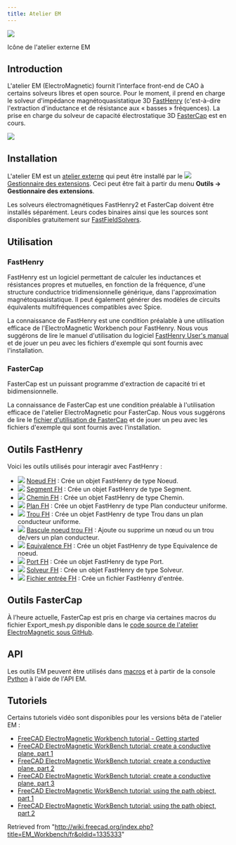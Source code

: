 ```yaml
---
title: Atelier EM
---
```


![](/images/EMWorkbench.svg)

Icône de l'atelier externe EM

## Introduction

L'atelier EM (ElectroMagnetic) fournit l’interface front-end de CAO à certains solveurs libres et open source. Pour le moment, il prend en charge le solveur d'impédance magnétoquasistatique 3D [FastHenry](https://www.fastfieldsolvers.com/software.htm#fasthenry2) (c'est-à-dire l'extraction d'inductance et de résistance aux « basses » fréquences). La prise en charge du solveur de capacité électrostatique 3D [FasterCap](https://www.fastfieldsolvers.com/software.htm#fastercap) est en cours.

![](/images/Screenshot_EM_window.png)

## Installation

L'atelier EM est un [atelier externe](/External_workbenches/fr "External workbenches/fr") qui peut être installé par le ![](/images/AddonManager.svg) [Gestionnaire des extensions](/Std_AddonMgr/fr "Std AddonMgr/fr"). Ceci peut être fait à partir du menu **Outils → Gestionnaire des extensions**.

Les solveurs électromagnétiques FastHenry2 et FasterCap doivent être installés séparément. Leurs codes binaires ainsi que les sources sont disponibles gratuitement sur [FastFieldSolvers](https://www.fastfieldsolvers.com).

## Utilisation

### FastHenry

FastHenry est un logiciel permettant de calculer les inductances et résistances propres et mutuelles, en fonction de la fréquence, d'une structure conductrice tridimensionnelle générique, dans l'approximation magnétoquasistatique. Il peut également générer des modèles de circuits équivalents multifréquences compatibles avec Spice.

La connaissance de FastHenry est une condition préalable à une utilisation efficace de l'ElectroMagnetic Workbench pour FastHenry. Nous vous suggérons de lire le manuel d'utilisation du logiciel [FastHenry User's manual](https://www.fastfieldsolvers.com/documentation.htm) et de jouer un peu avec les fichiers d'exemple qui sont fournis avec l'installation.

### FasterCap

FasterCap est un puissant programme d'extraction de capacité tri et bidimensionnelle.

La connaissance de FasterCap est une condition préalable à l'utilisation efficace de l'atelier ElectroMagnetic pour FasterCap. Nous vous suggérons de lire le [fichier d'utilisation de FasterCap](https://www.fastfieldsolvers.com/documentation.htm) et de jouer un peu avec les fichiers d'exemple qui sont fournis avec l'installation.

## Outils FastHenry

Voici les outils utilisés pour interagir avec FastHenry :

- ![](/images/EM_FHNode.svg) [Noeud FH](/EM_FHNode/fr "EM FHNode/fr") : Crée un objet FastHenry de type Noeud.
- ![](/images/EM_FHSegment.svg) [Segment FH](/EM_FHSegment/fr "EM FHSegment/fr") : Crée un objet FastHenry de type Segment.
- ![](/images/EM_FHPath.svg) [Chemin FH](/EM_FHPath/fr "EM FHPath/fr") : Crée un objet FastHenry de type Chemin.
- ![](/images/EM_FHPlane.svg) [Plan FH](/EM_FHPlane/fr "EM FHPlane/fr") : Crée un objet FastHenry de type Plan conducteur uniforme.
- ![](/images/EM_FHPlaneHole.svg) [Trou FH](/EM_FHPlaneHole/fr "EM FHPlaneHole/fr") : Crée un objet FastHenry de type Trou dans un plan conducteur uniforme.
- ![](/images/EM_FHPlaneAddRemoveNodeHole.svg) [Bascule noeud trou FH](/EM_FHPlaneAddRemoveNodeHole/fr "EM FHPlaneAddRemoveNodeHole/fr") : Ajoute ou supprime un nœud ou un trou de/vers un plan conducteur.
- ![](/images/EM_FHEquiv.svg) [Equivalence FH](/EM_FHEquiv/fr "EM FHEquiv/fr") : Crée un objet FastHenry de type Equivalence de noeud.
- ![](/images/EM_FHPort.svg) [Port FH](/EM_FHPort/fr "EM FHPort/fr") : Crée un objet FastHenry de type Port.
- ![](/images/EM_FHSolver.svg) [Solveur FH](/EM_FHSolver/fr "EM FHSolver/fr") : Crée un objet FastHenry de type Solveur.
- ![](/images/EM_FHInputFile.svg) [Fichier entrée FH](/EM_FHInputFile/fr "EM FHInputFile/fr") : Crée un fichier FastHenry d'entrée.

## Outils FasterCap

À l’heure actuelle, FasterCap est pris en charge via certaines macros du fichier Export_mesh.py disponible dans le [code source de l'atelier ElectroMagnetic sous GitHub](https://github.com/ediloren/EM-Workbench-for-FreeCAD).

## API

Les outils EM peuvent être utilisés dans [macros](/Macros/fr "Macros/fr") et à partir de la console [Python](/Python/fr "Python/fr") à l'aide de l'API EM.

## Tutoriels

Certains tutoriels vidéo sont disponibles pour les versions bêta de l'atelier EM :

- [FreeCAD ElectroMagnetic Workbench tutorial - Getting started](https://www.youtube.com/watch?v=h6Pp-_ovLZM)
- [FreeCAD ElectroMagnetic WorkBench tutorial: create a conductive plane, part 1](https://www.youtube.com/watch?v=5pSzPizw4e8)
- [FreeCAD ElectroMagnetic WorkBench tutorial: create a conductive plane, part 2](https://www.youtube.com/watch?v=BeBNtfH25rM)
- [FreeCAD ElectroMagnetic WorkBench tutorial: create a conductive plane, part 3](https://www.youtube.com/watch?v=BtgdJOf-ql0)
- [FreeCAD ElectroMagnetic WorkBench tutorial: using the path object, part 1](https://www.youtube.com/watch?v=CRqDuEtbdds)
- [FreeCAD ElectroMagnetic WorkBench tutorial: using the path object, part 2](https://www.youtube.com/watch?v=slsLdLoF2OI)

Retrieved from "<http://wiki.freecad.org/index.php?title=EM_Workbench/fr&oldid=1335333>"

